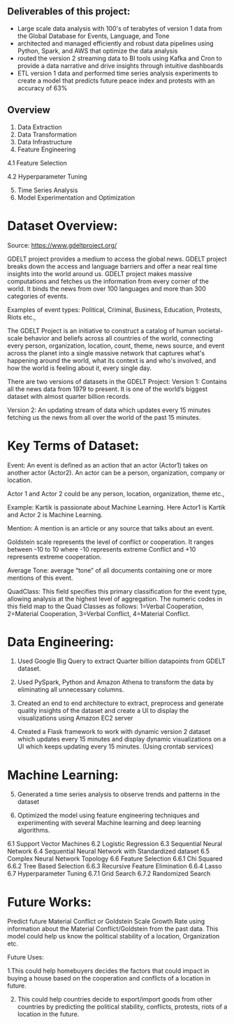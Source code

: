 ## Deliverables of this project:

- Large scale data analysis with 100's of terabytes of version 1 data from the Global Database for Events, Language, and Tone
- architected and managed efficiently and robust data pipelines using Python, Spark, and AWS that optimize the data analysis
- routed the version 2 streaming data to BI tools using Kafka and Cron to provide a data narrative and drive insights through intuitive dashboards
- ETL version 1 data and performed time series analysis experiments to create a model that predicts future peace index and protests with an accuracy of 63%

## Overview

1. Data Extraction
2. Data Transformation
3. Data Infrastructure
4. Feature Engineering

  4.1 Feature Selection
  
  4.2 Hyperparameter Tuning
  
5. Time Series Analysis
6. Model Experimentation and Optimization

# Dataset Overview:
Source: https://www.gdeltproject.org/


GDELT project provides a medium to access the global news. GDELT project breaks down the access and
language barriers and offer a near real time insights into the world around us. GDELT project makes
massive computations and fetches us the information from every corner of the world. It binds the news
from over 100 languages and more than 300 categories of events.

Examples of event types: Political, Criminal, Business, Education, Protests, Riots etc.,

The GDELT Project is an initiative to construct a catalog of human societal-scale behavior and beliefs across
all countries of the world, connecting every person, organization, location, count, theme, news source,
and event across the planet into a single massive network that captures what's happening around the
world, what its context is and who's involved, and how the world is feeling about it, every single day.


There are two versions of datasets in the GDELT Project:
Version 1: Contains all the news data from 1979 to present. It is one of the world’s biggest dataset with
almost quarter billion records.


Version 2: An updating stream of data which updates every 15 minutes fetching us the news from all
over the world of the past 15 minutes.

# Key Terms of Dataset: 
Event: An event is defined as an action that an actor (Actor1) takes on another actor (Actor2). An actor can be a person, organization, company or location. 


Actor 1 and Actor 2 could be any person, location, organization, theme etc., 

Example: Kartik is passionate about Machine Learning. Here Actor1 is Kartik and Actor 2 is Machine Learning. 

Mention: A mention is an article or any source that talks about an event. 


Goldstein scale represents the level of conflict or cooperation. It ranges between -10 to 10 where -10 represents extreme Conflict and +10 represents extreme cooperation. 

Average Tone:  average “tone” of all documents containing one or more mentions of this event. 

QuadClass: This field specifies this primary classification for the event type, allowing analysis at the highest level of aggregation. The numeric codes in this field map to the Quad Classes as follows: 1=Verbal Cooperation, 2=Material Cooperation, 3=Verbal Conflict, 4=Material Conflict.

# Data Engineering:
1. Used Google Big Query to extract Quarter billion datapoints from GDELT dataset.

2. Used PySpark, Python and Amazon Athena to transform the data by eliminating all unnecessary columns.

3. Created an end to end architecture to extract, preprocess and generate quality insights of the dataset and create a UI to display the visualizations using Amazon EC2 server

4. Created a Flask framework to work with dynamic version 2 dataset which updates every 15 minutes and display dynamic visualizations on a UI which keeps updating every 15 minutes. (Using crontab services) 

# Machine Learning:
5. Generated a time series analysis to observe trends and patterns in the dataset

6. Optimized the model using feature engineering techniques and experimenting with several Machine learning and deep learning algorithms.

  6.1 Support Vector Machines
  6.2 Logistic Regression
  6.3 Sequential Neural Network
  6.4 Sequential Neural Network with Standardized dataset
  6.5 Complex Neural Network Topology
  6.6 Feature Selection
     6.6.1 Chi Squared
     6.6.2 Tree Based Selection
     6.6.3 Recursive Feature Elimination
     6.6.4 Lasso
  6.7 Hyperparameter Tuning
     6.7.1 Grid Search
     6.7.2 Randomized Search

# Future Works:
Predict future Material Conflict or Goldstein Scale Growth Rate using information about the Material Conflict/Goldstein from the past data.  This model could help us know the political stability of a location, Organization etc.  

Future Uses:  

1.This could help homebuyers decides the factors that could impact in buying a house based on the cooperation and conflicts of a location in future. 

2. This could help countries decide to export/import goods from other countries by predicting the political stability, conflicts, protests, riots of a location in the future. 
